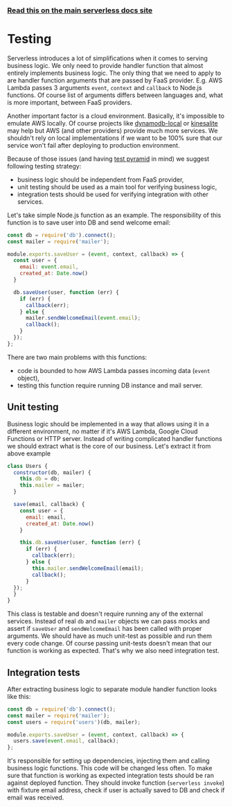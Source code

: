 <!--
title: Serverless Framework - AWS Lambda Guide - Testing
menuText: Testing
menuOrder: 9
description: Recommendations and best practices for testing AWS Lambda Functions with the Serverless Framework
layout: Doc
-->

<!-- DOCS-SITE-LINK:START automatically generated  -->
### [Read this on the main serverless docs site](https://www.serverless.com/docs/providers/aws/guide/testing)
<!-- DOCS-SITE-LINK:END -->

# Testing

Serverless introduces a lot of simplifications when it comes to serving business logic. We only need to provide handler function that almost entirely implements business logic. The only thing that we need to apply to are handler function arguments that are passed by FaaS provider. E.g. AWS Lambda passes 3 arguments `event`, `context` and `callback` to Node.js functions. Of course list of arguments differs between languages and, what is more important, between FaaS providers.

Another important factor is a cloud environment. Basically, it's impossible to emulate AWS locally. Of course projects like [dynamodb-local](http://docs.aws.amazon.com/amazondynamodb/latest/developerguide/DynamoDBLocal.html) or [kinesalite](https://github.com/mhart/kinesalite) may help but AWS (and other providers) provide much more services. We shouldn't rely on local implementations if we want to be 100% sure that our service won't fail after deploying to production environment.

Because of those issues (and having [test pyramid](http://martinfowler.com/bliki/TestPyramid.html) in mind) we suggest following testing strategy:

- business logic should be independent from FaaS provider,
- unit testing should be used as a main tool for verifying business logic,
- integration tests should be used for verifying integration with other services.

Let's take simple Node.js function as an example. The responsibility of this function is to save user into DB and send welcome email:

```javascript
const db = require('db').connect();
const mailer = require('mailer');

module.exports.saveUser = (event, context, callback) => {
  const user = {
    email: event.email,
    created_at: Date.now()
  }

  db.saveUser(user, function (err) {
    if (err) {
      callback(err);
    } else {
      mailer.sendWelcomeEmail(event.email);
      callback();
    }
  });
};
```

There are two main problems with this functions:

- code is bounded to how AWS Lambda passes incoming data (`event` object),
- testing this function require running DB instance and mail server.

## Unit testing

Business logic should be implemented in a way that allows using it in a different environment, no matter if it's AWS Lambda, Google Cloud Functions or HTTP server. Instead of writing complicated handler functions we should extract what is the core of our business. Let's extract it from above example

```javascript
class Users {
  constructor(db, mailer) {
    this.db = db;
    this.mailer = mailer;
  }

  save(email, callback) {
    const user = {
      email: email,
      created_at: Date.now()
    }

    this.db.saveUser(user, function (err) {
      if (err) {
        callback(err);
      } else {
        this.mailer.sendWelcomeEmail(email);
        callback();
      }
  });
  }
}
```

This class is testable and doesn't require running any of the external services. Instead of real `db` and `mailer` objects we can pass mocks and assert if `saveUser` and `sendWelcomeEmail` has been called with proper arguments. We should have as much unit-test as possible and run them every code change. Of course passing unit-tests doesn't mean that our function is working as expected. That's why we also need integration test.

## Integration tests

After extracting business logic to separate module handler function looks like this:

```javascript
const db = require('db').connect();
const mailer = require('mailer');
const users = require('users')(db, mailer);

module.exports.saveUser = (event, context, callback) => {
  users.save(event.email, callback);
};
```

It's responsible for setting up dependencies, injecting them and calling business logic functions. This code will be changed less often. To make sure that function is working as expected integration tests should be ran against deployed function. They should invoke function (`serverless invoke`) with fixture email address, check if user is actually saved to DB and check if email was received.
